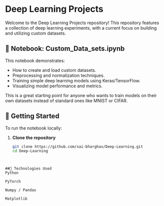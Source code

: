 # Deep Learning Projects

Welcome to the Deep Learning Projects repository! This repository features a collection of deep learning experiments, with a current focus on building and utilizing custom datasets.

## 📁 Notebook: Custom_Data_sets.ipynb

This notebook demonstrates:
- How to create and load custom datasets.
- Preprocessing and normalization techniques.
- Training simple deep learning models using Keras/TensorFlow.
- Visualizing model performance and metrics.

This is a great starting point for anyone who wants to train models on their own datasets instead of standard ones like MNIST or CIFAR.

## 🚀 Getting Started

To run the notebook locally:

1. **Clone the repository**
   ```bash
   git clone https://github.com/sai-bharghav/Deep-Learning.git
   cd Deep-Learning
```


##🧠 Technologies Used
Python

PyTorch

Numpy / Pandas

Matplotlib
